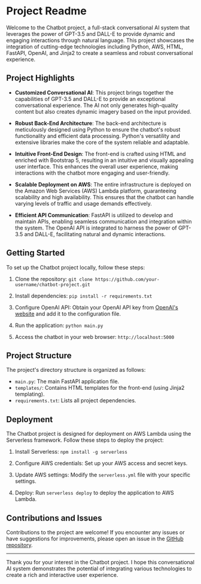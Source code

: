 # Project Readme

Welcome to the Chatbot project, a full-stack conversational AI system that leverages the power of GPT-3.5 and DALL-E to provide dynamic and engaging interactions through natural language. This project showcases the integration of cutting-edge technologies including Python, AWS, HTML, FastAPI, OpenAI, and Jinja2 to create a seamless and robust conversational experience.

## Project Highlights

- **Customized Conversational AI**: This project brings together the capabilities of GPT-3.5 and DALL-E to provide an exceptional conversational experience. The AI not only generates high-quality content but also creates dynamic imagery based on the input provided.

- **Robust Back-End Architecture**: The back-end architecture is meticulously designed using Python to ensure the chatbot's robust functionality and efficient data processing. Python's versatility and extensive libraries make the core of the system reliable and adaptable.

- **Intuitive Front-End Design**: The front-end is crafted using HTML and enriched with Bootstrap 5, resulting in an intuitive and visually appealing user interface. This enhances the overall user experience, making interactions with the chatbot more engaging and user-friendly.

- **Scalable Deployment on AWS**: The entire infrastructure is deployed on the Amazon Web Services (AWS) Lambda platform, guaranteeing scalability and high availability. This ensures that the chatbot can handle varying levels of traffic and usage demands effectively.

- **Efficient API Communication**: FastAPI is utilized to develop and maintain APIs, enabling seamless communication and integration within the system. The OpenAI API is integrated to harness the power of GPT-3.5 and DALL-E, facilitating natural and dynamic interactions.

## Getting Started

To set up the Chatbot project locally, follow these steps:

1. Clone the repository: `git clone https://github.com/your-username/chatbot-project.git`

2. Install dependencies: `pip install -r requirements.txt`

3. Configure OpenAI API: Obtain your OpenAI API key from [OpenAI's website](https://openai.com) and add it to the configuration file.

4. Run the application: `python main.py`

5. Access the chatbot in your web browser: `http://localhost:5000`

## Project Structure

The project's directory structure is organized as follows:

- `main.py`: The main FastAPI application file.
- `templates/`: Contains HTML templates for the front-end (using Jinja2 templating).
- `requirements.txt`: Lists all project dependencies.

## Deployment

The Chatbot project is designed for deployment on AWS Lambda using the Serverless framework. Follow these steps to deploy the project:

1. Install Serverless: `npm install -g serverless`

2. Configure AWS credentials: Set up your AWS access and secret keys.

3. Update AWS settings: Modify the `serverless.yml` file with your specific settings.

4. Deploy: Run `serverless deploy` to deploy the application to AWS Lambda.

## Contributions and Issues

Contributions to the project are welcome! If you encounter any issues or have suggestions for improvements, please open an issue in the [GitHub repository](https://github.com/your-username/chatbot-project/issues).

---

Thank you for your interest in the Chatbot project. I hope this conversational AI system demonstrates the potential of integrating various technologies to create a rich and interactive user experience.
